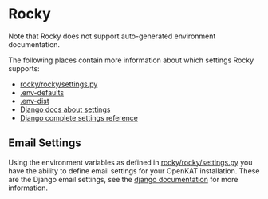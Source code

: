 # Rocky

Note that Rocky does not support auto-generated environment documentation.

The following places contain more information about which settings Rocky supports:

- [rocky/rocky/settings.py](https://github.com/minvws/nl-kat-coordination/blob/main/rocky/rocky/settings.py)
- [.env-defaults](https://github.com/minvws/nl-kat-coordination/blob/main/.env-defaults)
- [.env-dist](https://github.com/minvws/nl-kat-coordination/blob/main/.env-dist)
- [Django docs about settings](https://docs.djangoproject.com/en/4.2/topics/settings/)
- [Django complete settings reference](https://docs.djangoproject.com/en/4.2/ref/settings/)

## Email Settings

Using the environment variables as defined in [rocky/rocky/settings.py](https://github.com/minvws/nl-kat-coordination/blob/main/rocky/rocky/settings.py#L102-L122) you have the ability to define email settings for your OpenKAT installation. These are the Django email settings, see the [django documentation](https://docs.djangoproject.com/en/4.2/topics/email/#smtp-backend) for more information.
